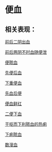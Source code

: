 # 便血## 相关表现：[前后二阴出血](https://zuoye.gmzyh.com/search?key=前后二阴出血)[前后两阴不时血随便泄](https://zuoye.gmzyh.com/search?key=前后两阴不时血随便泄)[便脓血](https://zuoye.gmzyh.com/search?key=便脓血)[先便后血](https://zuoye.gmzyh.com/search?key=先便后血)[下重便血](https://zuoye.gmzyh.com/search?key=下重便血)[先血后便](https://zuoye.gmzyh.com/search?key=先血后便)[便血鲜红](https://zuoye.gmzyh.com/search?key=便血鲜红)[二便下血](https://zuoye.gmzyh.com/search?key=二便下血)[干呕而下利脓血的热痢](https://zuoye.gmzyh.com/search?key=干呕而下利脓血的热痢)[下痢脓血](https://zuoye.gmzyh.com/search?key=下痢脓血)[数溲血](https://zuoye.gmzyh.com/search?key=数溲血)